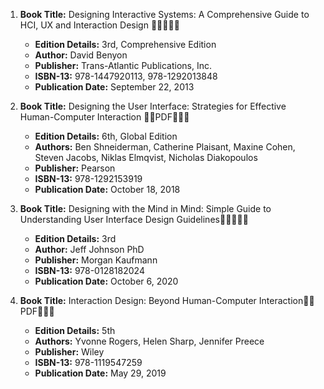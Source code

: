 1. **Book Title:** Designing Interactive Systems: A Comprehensive Guide to HCI, UX and Interaction Design 🚨🚨🚨🚨🚨
   - **Edition Details:** 3rd, Comprehensive Edition
   - **Author:** David Benyon
   - **Publisher:** Trans-Atlantic Publications, Inc.
   - **ISBN-13:** 978-1447920113, 978-1292013848
   - **Publication Date:** September 22, 2013

2. **Book Title:** Designing the User Interface: Strategies for Effective Human-Computer Interaction 🚨🚨PDF🚨🚨🚨
   - **Edition Details:** 6th, Global Edition 
   - **Authors:** Ben Shneiderman, Catherine Plaisant, Maxine Cohen, Steven Jacobs, Niklas Elmqvist, Nicholas Diakopoulos
   - **Publisher:** Pearson
   - **ISBN-13:** 978-1292153919
   - **Publication Date:** October 18, 2018

3. **Book Title:** Designing with the Mind in Mind: Simple Guide to Understanding User Interface Design Guidelines🚨🚨🚨🚨🚨
   - **Edition Details:** 3rd
   - **Author:** Jeff Johnson PhD
   - **Publisher:** Morgan Kaufmann
   - **ISBN-13:** 978-0128182024
   - **Publication Date:** October 6, 2020

4. **Book Title:** Interaction Design: Beyond Human-Computer Interaction🚨🚨PDF🚨🚨🚨
   - **Edition Details:** 5th
   - **Authors:** Yvonne Rogers, Helen Sharp, Jennifer Preece
   - **Publisher:** Wiley
   - **ISBN-13:** 978-1119547259
   - **Publication Date:** May 29, 2019
